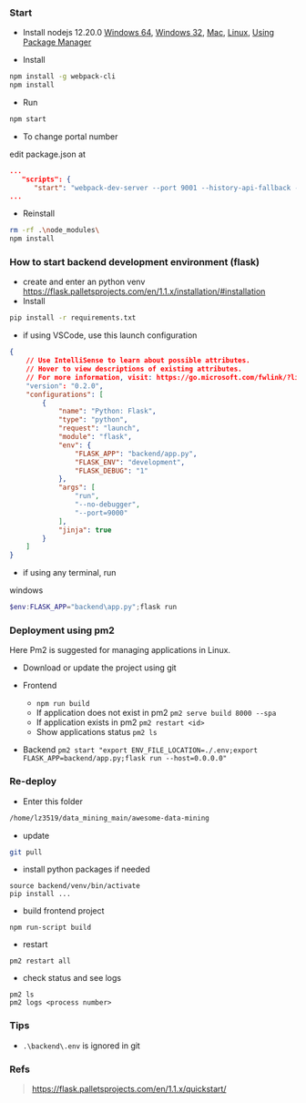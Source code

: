 ### Start
- Install nodejs 12.20.0 [Windows 64](https://nodejs.org/download/release/v12.20.0/node-v12.20.0-win-x64.zip), [Windows 32](https://nodejs.org/download/release/v12.20.0/node-v12.20.0-win-x86.zip), [Mac](https://nodejs.org/download/release/v12.20.0/node-v12.20.0.pkg), [Linux](node-v12.20.0-linux-x64.tar.gz), [Using Package Manager](https://nodejs.org/en/download/package-manager/#nvm)

- Install
```bash
npm install -g webpack-cli
npm install
```

- Run
```bash
npm start
```

- To change portal number

edit package.json at
```json
...
   "scripts": {
      "start": "webpack-dev-server --port 9001 --history-api-fallback --mode=development",
...
```

- Reinstall
```bash
rm -rf .\node_modules\
npm install
```

### How to start backend development environment (flask)
- create and enter an python venv https://flask.palletsprojects.com/en/1.1.x/installation/#installation
- Install
```bash
pip install -r requirements.txt
```
- if using VSCode, use this launch configuration
```json
{
    // Use IntelliSense to learn about possible attributes.
    // Hover to view descriptions of existing attributes.
    // For more information, visit: https://go.microsoft.com/fwlink/?linkid=830387
    "version": "0.2.0",
    "configurations": [
        {
            "name": "Python: Flask",
            "type": "python",
            "request": "launch",
            "module": "flask",
            "env": {
                "FLASK_APP": "backend/app.py",
                "FLASK_ENV": "development",
                "FLASK_DEBUG": "1"
            },
            "args": [
                "run",
                "--no-debugger",
                "--port=9000"
            ],
            "jinja": true
        }
    ]
}
```
- if using any terminal, run

windows
```powershell
$env:FLASK_APP="backend\app.py";flask run
```
### Deployment using pm2
Here Pm2 is suggested for managing applications in Linux.
- Download or update the project using git
- Frontend
    - ```npm run build```
    - If application does not exist in pm2 ```pm2 serve build 8000 --spa```
    - If application exists in pm2 ```pm2 restart <id>```
    - Show applications status ```pm2 ls```

- Backend
```pm2 start "export ENV_FILE_LOCATION=./.env;export FLASK_APP=backend/app.py;flask run --host=0.0.0.0"```
### Re-deploy
- Enter this folder
```bash
/home/lz3519/data_mining_main/awesome-data-mining
```
- update
```bash
git pull
```
- install python packages if needed
```
source backend/venv/bin/activate
pip install ...
```
- build frontend project
```
npm run-script build
```
- restart
```
pm2 restart all
```
- check status and see logs
```
pm2 ls
pm2 logs <process number>
```

### Tips
- ```.\backend\.env``` is ignored in git
### Refs
>https://flask.palletsprojects.com/en/1.1.x/quickstart/